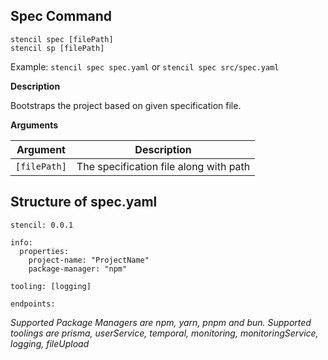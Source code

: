 ## Spec Command

```
stencil spec [filePath]
stencil sp [filePath]
```

Example: `stencil spec spec.yaml` or `stencil spec src/spec.yaml`

**Description**

Bootstraps the project based on given specification file.

**Arguments**

| Argument  |  Description |
|-----------|--------------|
|  `[filePath]`	 | The specification file along with path |

## Structure of spec.yaml
```
stencil: 0.0.1

info:
  properties:
    project-name: "ProjectName"
    package-manager: "npm" 
    
tooling: [logging]

endpoints:
```

*Supported Package Managers are npm, yarn, pnpm and bun.*
*Supported toolings are prisma, userService, temporal, monitoring, monitoringService, logging, fileUpload*


